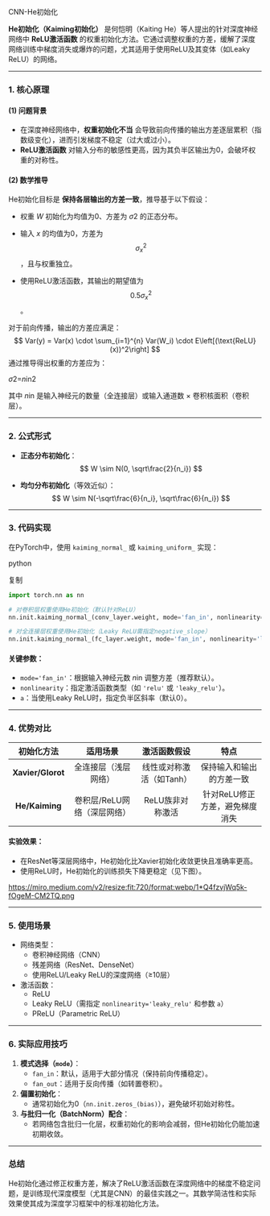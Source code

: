 CNN-He初始化

**He初始化（Kaiming初始化）** 是何恺明（Kaiting He）等人提出的针对深度神经网络中 **ReLU激活函数** 的权重初始化方法。它通过调整权重的方差，缓解了深度网络训练中梯度消失或爆炸的问题，尤其适用于使用ReLU及其变体（如Leaky ReLU）的网络。

------

### **1. 核心原理**

#### **(1) 问题背景**

- 在深度神经网络中，**权重初始化不当** 会导致前向传播的输出方差逐层累积（指数级变化），进而引发梯度不稳定（过大或过小）。
- **ReLU激活函数** 对输入分布的敏感性更高，因为其负半区输出为0，会破坏权重的对称性。

#### **(2) 数学推导**

He初始化目标是 **保持各层输出的方差一致**，推导基于以下假设：

- 权重 *W* 初始化为均值为0、方差为 *σ*2 的正态分布。

- 输入 *x* 的均值为0，方差为 
  $$
  {\sigma_x^2}
  $$
  ，且与权重独立。

- 使用ReLU激活函数，其输出的期望值为 
  $$
  0.5{\sigma_x^2}
  $$
  。

对于前向传播，输出的方差应满足：
$$
Var(y) = Var(x) \cdot \sum_{i=1}^{n} Var(W_i) \cdot E\left[(\text{ReLU}(x))^2\right]
$$
通过推导得出权重的方差应为：

*σ*2=*n*in2

其中 *n*in 是输入神经元的数量（全连接层）或输入通道数 × 卷积核面积（卷积层）。

------

### **2. 公式形式**

- **正态分布初始化**：
  $$
  W \sim N(0, \sqrt\frac{2}{n_i})
  $$
  

- **均匀分布初始化**（等效近似）：
  $$
  W \sim N(-\sqrt\frac{6}{n_i}, \sqrt\frac{6}{n_i})
  $$
  

------

### **3. 代码实现**

在PyTorch中，使用 `kaiming_normal_` 或 `kaiming_uniform_` 实现：

python

复制

```python
import torch.nn as nn

# 对卷积层权重使用He初始化（默认针对ReLU）
nn.init.kaiming_normal_(conv_layer.weight, mode='fan_in', nonlinearity='relu')

# 对全连接层权重使用He初始化（Leaky ReLU需指定negative_slope）
nn.init.kaiming_normal_(fc_layer.weight, mode='fan_in', nonlinearity='leaky_relu', a=0.1)
```

#### **关键参数**：

- `mode='fan_in'`：根据输入神经元数 *n*in 调整方差（推荐默认）。
- `nonlinearity`：指定激活函数类型（如 `'relu'` 或 `'leaky_relu'`）。
- `a`：当使用Leaky ReLU时，指定负半区斜率（默认0）。

------

### **4. 优势对比**

|    初始化方法     |          适用场景           |       激活函数假设       |              特点              |
| :---------------: | :-------------------------: | :----------------------: | :----------------------------: |
| **Xavier/Glorot** |    全连接层（浅层网络）     | 线性或对称激活（如Tanh） |    保持输入和输出的方差一致    |
|  **He/Kaiming**   | 卷积层/ReLU网络（深层网络） |     ReLU族非对称激活     | 针对ReLU修正方差，避免梯度消失 |

#### **实验效果**：

- 在ResNet等深层网络中，He初始化比Xavier初始化收敛更快且准确率更高。
- 使用ReLU时，He初始化的训练损失下降更稳定（见下图）。

https://miro.medium.com/v2/resize:fit:720/format:webp/1*Q4fzvjWq5k-fOgeM-CM2TQ.png

------

### **5. 使用场景**

- 网络类型：
  - 卷积神经网络（CNN）
  - 残差网络（ResNet、DenseNet）
  - 使用ReLU/Leaky ReLU的深度网络（≥10层）
- 激活函数：
  - ReLU
  - Leaky ReLU（需指定 `nonlinearity='leaky_relu'` 和参数 `a`）
  - PReLU（Parametric ReLU）

------

### **6. 实际应用技巧**

1. **模式选择（`mode`）**：
   - `fan_in`：默认，适用于大部分情况（保持前向传播稳定）。
   - `fan_out`：适用于反向传播（如转置卷积）。
2. **偏置初始化**：
   - 通常初始化为0（`nn.init.zeros_(bias)`），避免破坏初始对称性。
3. **与批归一化（BatchNorm）配合**：
   - 若网络包含批归一化层，权重初始化的影响会减弱，但He初始化仍能加速初期收敛。

------

### **总结**

He初始化通过修正权重方差，解决了ReLU激活函数在深度网络中的梯度不稳定问题，是训练现代深度模型（尤其是CNN）的最佳实践之一。其数学简洁性和实际效果使其成为深度学习框架中的标准初始化方法。